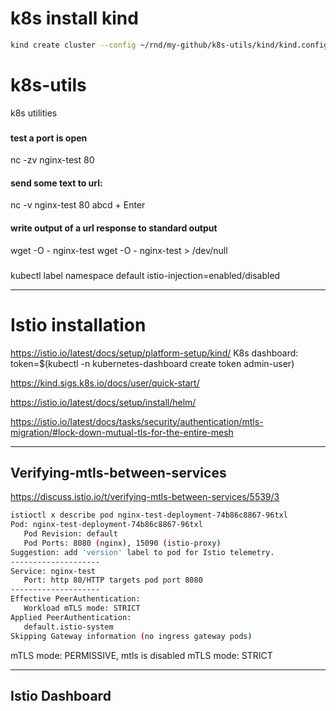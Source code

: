 # k8s install kind
```bash
kind create cluster --config ~/rnd/my-github/k8s-utils/kind/kind.config.yaml
```
# k8s-utils
k8s utilities 

### 
#### test a port is open
nc -zv nginx-test 80

#### send some text to url:
nc -v nginx-test 80
abcd + Enter


#### write output of a url response to standard output
wget -O - nginx-test
wget -O - nginx-test > /dev/null

###
kubectl label namespace default istio-injection=enabled/disabled

---

# Istio installation 
https://istio.io/latest/docs/setup/platform-setup/kind/
K8s dashboard: token=$(kubectl -n kubernetes-dashboard create token admin-user)

https://kind.sigs.k8s.io/docs/user/quick-start/

https://istio.io/latest/docs/setup/install/helm/

https://istio.io/latest/docs/tasks/security/authentication/mtls-migration/#lock-down-mutual-tls-for-the-entire-mesh

---

## Verifying-mtls-between-services 

https://discuss.istio.io/t/verifying-mtls-between-services/5539/3 
```bash
istioctl x describe pod nginx-test-deployment-74b86c8867-96txl              1 ↵  14:34:50 
Pod: nginx-test-deployment-74b86c8867-96txl
   Pod Revision: default
   Pod Ports: 8080 (nginx), 15090 (istio-proxy)
Suggestion: add 'version' label to pod for Istio telemetry.
--------------------
Service: nginx-test
   Port: http 80/HTTP targets pod port 8080
--------------------
Effective PeerAuthentication:
   Workload mTLS mode: STRICT
Applied PeerAuthentication:
   default.istio-system
Skipping Gateway information (no ingress gateway pods)
```
 mTLS mode: PERMISSIVE, mtls is disabled
 mTLS mode: STRICT
 
 ---
 ## Istio Dashboard
 

